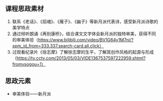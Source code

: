 ## 课程思政素材

1. 联系《老话》、《招魂》、《雁子》、《幽子》等新月派代表诗，感受新月派诗歌的美学特点
2. 通过倾听朗诵《再别康桥》，结合课文文字体会新月派的独特审美，获得不同的审美体验（https://www.bilibili.com/video/BV1G64y1M7ni/?spm_id_from=333.337.search-card.all.click）
3. 过观看纪录片《徐志摩》了解徐志摩的生平，了解其创作风格的起源与形成（https://tv.cctv.com/2013/05/03/VIDE1367537597222959.shtml?fromvsogou=1）

## 思政元素

- 审美体验——新月派

